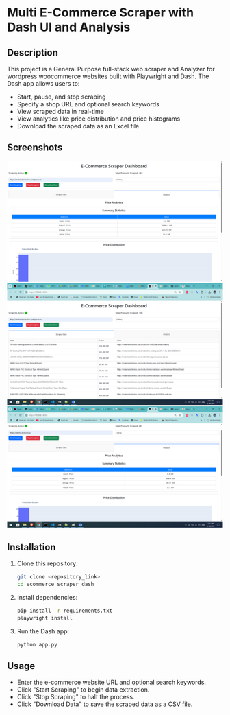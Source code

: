 # Multi E-Commerce Scraper with Dash UI and Analysis

## Description
This project is a General Purpose full-stack web scraper and Analyzer for wordpress woocommerce websites built with Playwright and Dash. The Dash app allows users to:
- Start, pause, and stop scraping
- Specify a shop URL and optional search keywords
- View scraped data in real-time
- View analytics like price distribution and price histograms
- Download the scraped data as an Excel file

## Screenshots
![Screenshot 2](screenshot3.png)
![Screenshot 1](screenshot1.png)
![Screenshot 2](screenshot2.png)


## Installation

1. Clone this repository:
   ```bash
   git clone <repository_link>
   cd ecommerce_scraper_dash
   ```

2. Install dependencies:
   ```bash
   pip install -r requirements.txt
   playwright install
   ```

3. Run the Dash app:
   ```bash
   python app.py
   ```

## Usage
- Enter the e-commerce website URL and optional search keywords.
- Click "Start Scraping" to begin data extraction.
- Click "Stop Scraping" to halt the process.
- Click "Download Data" to save the scraped data as a CSV file.

